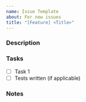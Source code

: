 ```yaml
---
name: Issue Template
about: For new issues
title: "[Feature] <Title>"
---
```


### Description

### Tasks

- [ ] Task 1
- [ ] Tests written (if applicable)

### Notes
